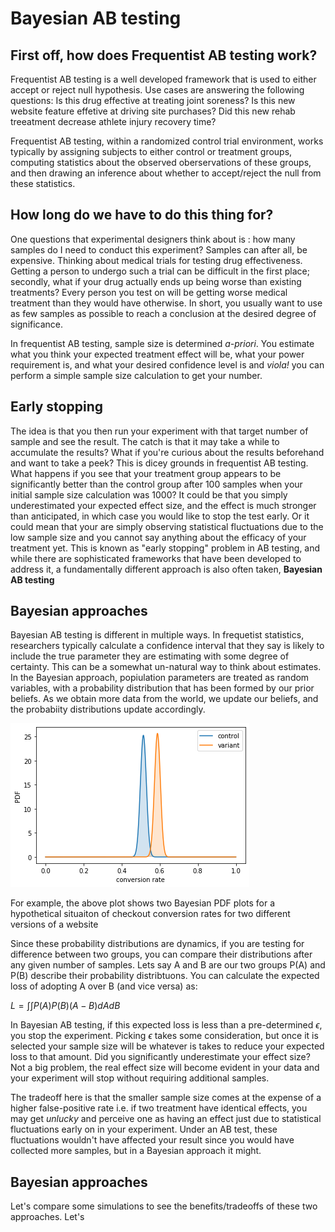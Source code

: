 # Bayesian AB testing 


## First off, how does Frequentist AB testing work?
Frequentist AB testing is a well developed framework that is used to either accept or reject null hypothesis. Use cases are answering the following questions: Is this drug effective at treating joint soreness? Is this new website feature effetive at driving site purchases? Did this new rehab treeatment decrease athlete injury recovery time?

Frequentist AB testing, within a randomized control trial environment, works typically by assigning subjects to either control or treatment groups, computing statistics about the observed oberservations of these groups, and then drawing an inference about whether to accept/reject the null from these statistics.

## How long do we have to do this thing for?
One questions that experimental designers think about is : how many samples do I need to conduct this experiment?
Samples can after all, be expensive. Thinking about medical trials for testing drug effectiveness. Getting a person to undergo such a trial can be difficult in the first place; secondly, what if your drug actually ends up being worse than existing treatments? Every person you test on will be getting worse medical treatment than they would have otherwise. In short, you usually want to use as few samples as possible to reach a conclusion at the desired degree of significance.

In frequentist AB testing, sample size is determined *a-priori*. You estimate what you think your expected treatment effect will be, what your power requirement is, and what your desired confidence level is and *viola!* you can perform a simple sample size calculation to get your number. 

## Early stopping

The idea is that you then run your experiment with that target number of sample and see the result. The catch is that it may take a while to accumulate the results? What if you're curious about the results beforehand and want to take a peek? This is dicey grounds in frequentist AB testing. What happens if you see that your treatment group appears to be significantly better than the control group after 100 samples when your initial sample size calculation was 1000? It could be that you simply underestimated your expected effect size, and the effect is much stronger than anticipated, in which case you would like to stop the test early. Or it could mean that your are simply observing statistical fluctuations due to the low sample size and you cannot say anything about the efficacy of your treatment yet. This is known as "early stopping" problem in AB testing, and while there are sophisticated frameworks that have been developed to address it, a fundamentally different approach is also often taken, **Bayesian AB testing**

## Bayesian approaches

Bayesian AB testing is different in multiple ways. In frequetist statistics, researchers typically calculate a confidence interval that they say is likely to include the true parameter they are estimating with some degree of certainty. This can be a somewhat un-natural way to think about estimates. In the Bayesian approach, popiulation parameters are treated as random variables, with a probability distribution that has been formed by our prior beliefs. As we obtain more data from the world, we update our beliefs, and the probabiity distributions update accordingly. 

![alt text](https://github.com/prateekpuri01/Bayesian_AB_testing/blob/master/plots/bayesian_hist_continuous.png)

For example, the above plot shows two Bayesian PDF plots for a hypothetical situaiton of checkout conversion rates for two different versions of a website

Since these probability distributions are dynamics, if you are testing for difference between two groups, you can compare their distributions after any given number of samples. Lets say A and B are our two groups P(A) and P(B) describe their probability distribtuons. You can calculate the expected loss of adopting A over B (and vice versa) as:

$L=\int \int P(A) P(B) (A-B) dA dB$ 

In Bayesian AB testing, if this expected loss is less than a pre-determined $\epsilon$, you stop the experiment. Picking $\epsilon$ takes some consideration, but once it is selected your sample size will be whatever is takes to reduce your expected loss to that amount. Did you significantly underestimate your effect size? Not a big problem, the real effect size will become evident in your data and your experiment will stop without requiring additional samples. 

The tradeoff here is that the smaller sample size comes at the expense of a higher false-positive rate i.e. if two treatment have identical effects, you may get *unlucky* and perceive one as having an effect just due to statistical fluctuations early on in your experiment. Under an AB test, these fluctuations wouldn't have affected your result since you would have collected more samples, but in a Bayesian approach it might.

## Bayesian approaches

Let's compare some simulations to see the benefits/tradeoffs of these two approaches. Let's 
